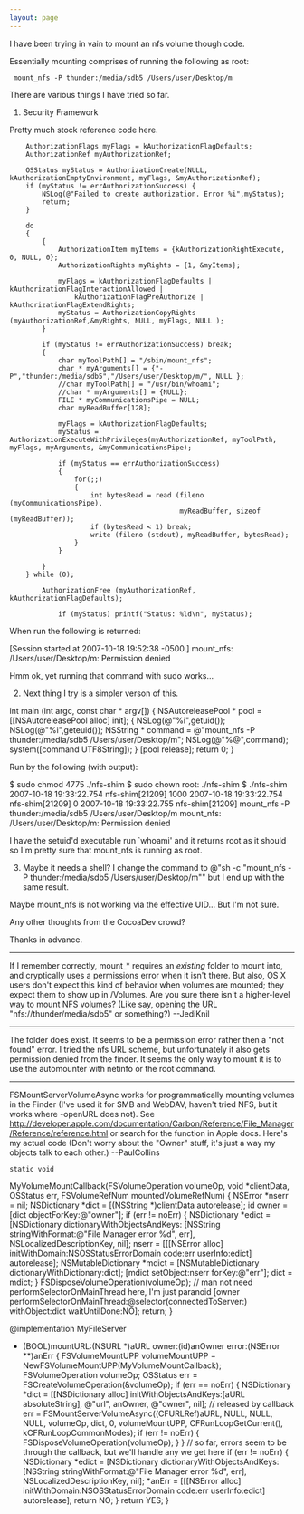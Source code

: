 ```yaml
---
layout: page
---
```


I have been trying in vain to mount an nfs volume though code. 

Essentially mounting comprises of running the following as root:

     mount_nfs -P thunder:/media/sdb5 /Users/user/Desktop/m 

There are various things I have tried so far.

1) Security Framework

Pretty much stock reference code here.

    

		AuthorizationFlags myFlags = kAuthorizationFlagDefaults;
		AuthorizationRef myAuthorizationRef;
				
		OSStatus myStatus = AuthorizationCreate(NULL, kAuthorizationEmptyEnvironment, myFlags, &myAuthorizationRef);
		if (myStatus != errAuthorizationSuccess) {
			NSLog(@"Failed to create authorization. Error %i",myStatus);
			return;
		}
		
		do
		{
			{
				AuthorizationItem myItems = {kAuthorizationRightExecute, 0, NULL, 0};
				AuthorizationRights myRights = {1, &myItems};
			
				myFlags = kAuthorizationFlagDefaults | kAuthorizationFlagInteractionAllowed |
					kAuthorizationFlagPreAuthorize | kAuthorizationFlagExtendRights;
				myStatus = AuthorizationCopyRights (myAuthorizationRef,&myRights, NULL, myFlags, NULL );
			}
			
			if (myStatus != errAuthorizationSuccess) break;
			{
				char myToolPath[] = "/sbin/mount_nfs";
				char * myArguments[] = {"-P","thunder:/media/sdb5","/Users/user/Desktop/m/", NULL };
				//char myToolPath[] = "/usr/bin/whoami";
				//char * myArguments[] = {NULL};
				FILE * myCommunicationsPipe = NULL;
				char myReadBuffer[128];
				
				myFlags = kAuthorizationFlagDefaults;
				myStatus = AuthorizationExecuteWithPrivileges(myAuthorizationRef, myToolPath, myFlags, myArguments, &myCommunicationsPipe);
				
				if (myStatus == errAuthorizationSuccess)
				{
					for(;;)
					{
						int bytesRead = read (fileno (myCommunicationsPipe),
											  myReadBuffer, sizeof (myReadBuffer));
						if (bytesRead < 1) break;
						write (fileno (stdout), myReadBuffer, bytesRead);
					}
				}
				
			}
		} while (0);
			
			AuthorizationFree (myAuthorizationRef, kAuthorizationFlagDefaults);
				
				if (myStatus) printf("Status: %ld\n", myStatus);


When run the following is returned:

[Session started at 2007-10-18 19:52:38 -0500.]
mount_nfs: /Users/user/Desktop/m: Permission denied

Hmm ok, yet running that command with sudo works...

2) Next thing I try is a simpler verson of this.

    
int main (int argc, const char * argv[])
{
    NSAutoreleasePool * pool = [[NSAutoreleasePool alloc] init];
	{
		NSLog(@"%i",getuid());
		NSLog(@"%i",geteuid());
		NSString * command = @"mount_nfs -P thunder:/media/sdb5 /Users/user/Desktop/m";
		NSLog(@"%@",command);
		system([command UTF8String]);
	}
    [pool release];
    return 0;
}


Run by the following (with output):
    
$ sudo chmod 4775 ./nfs-shim 
$ sudo chown root: ./nfs-shim
$ ./nfs-shim
2007-10-18 19:33:22.754 nfs-shim[21209] 1000
2007-10-18 19:33:22.754 nfs-shim[21209] 0
2007-10-18 19:33:22.755 nfs-shim[21209] mount_nfs -P thunder:/media/sdb5 /Users/user/Desktop/m
mount_nfs: /Users/user/Desktop/m: Permission denied


I have the setuid'd executable run `whoami' and it returns root as it should so I'm pretty sure that mount_nfs is running as root.

3) Maybe it needs a shell? I change the command to @"sh -c \"mount_nfs -P thunder:/media/sdb5 /Users/user/Desktop/m\"" but I end up with the same result.

Maybe mount_nfs is not working via the effective UID... But I'm not sure.

Any other thoughts from the CocoaDev crowd?

Thanks in advance.

----
If I remember correctly, mount_* requires an *existing* folder to mount into, and cryptically uses a permissions error when it isn't there. But also, OS X users don't expect this kind of behavior when volumes are mounted; they expect them to show up in /Volumes. Are you sure there isn't a higher-level way to mount NFS volumes? (Like say, opening the URL "nfs://thunder/media/sdb5" or something?) --JediKnil

----

The folder does exist. It seems to be a permission error rather then a "not found" error. I tried the nfs URL scheme, but unfortunately it also gets permission denied from the finder. It seems the only way to mount it is to use the automounter with netinfo or the root command.

----

FSMountServerVolumeAsync works for programmatically mounting volumes in the Finder (I've used it for SMB and WebDAV, haven't tried NFS, but it works where -openURL does not). See http://developer.apple.com/documentation/Carbon/Reference/File_Manager/Reference/reference.html or search for the function in Apple docs. Here's my actual code (Don't worry about the "Owner" stuff, it's just a way my objects talk to each other.) --PaulCollins

    static void
MyVolumeMountCallback(FSVolumeOperation volumeOp, void *clientData, OSStatus err, FSVolumeRefNum mountedVolumeRefNum)
{
	NSError *nserr = nil;
	NSDictionary *dict = [(NSString *)clientData autorelease];
	id owner = [dict objectForKey:@"owner"];
	if (err != noErr) {
		NSDictionary *edict = [NSDictionary dictionaryWithObjectsAndKeys: [NSString stringWithFormat:@"File Manager error %d", err], NSLocalizedDescriptionKey, nil];
		nserr = [[[NSError alloc] initWithDomain:NSOSStatusErrorDomain code:err userInfo:edict] autorelease];
		NSMutableDictionary *mdict = [NSMutableDictionary dictionaryWithDictionary:dict];
		[mdict setObject:nserr forKey:@"err"];
		dict = mdict;
	}
    FSDisposeVolumeOperation(volumeOp);
       // man not need performSelectorOnMainThread here, I'm just paranoid
	[owner performSelectorOnMainThread:@selector(connectedToServer:) withObject:dict waitUntilDone:NO];
    return;
}

@implementation MyFileServer

+ (BOOL)mountURL:(NSURL *)aURL owner:(id)anOwner error:(NSError **)anErr {
	FSVolumeMountUPP volumeMountUPP = NewFSVolumeMountUPP(MyVolumeMountCallback);
	FSVolumeOperation volumeOp;
	OSStatus err = FSCreateVolumeOperation(&volumeOp);
	if (err == noErr) {
		NSDictionary *dict = [[NSDictionary alloc] initWithObjectsAndKeys:[aURL absoluteString], @"url", anOwner, @"owner", nil]; // released by callback
		err = FSMountServerVolumeAsync((CFURLRef)aURL, NULL, NULL, NULL, volumeOp, dict, 0, volumeMountUPP, CFRunLoopGetCurrent(), kCFRunLoopCommonModes);
		if (err != noErr) {
            FSDisposeVolumeOperation(volumeOp);
        }
	}
	// so far, errors seem to be through the callback, but we'll handle any we get here
	if (err != noErr) {
		NSDictionary *edict = [NSDictionary dictionaryWithObjectsAndKeys: [NSString stringWithFormat:@"File Manager error %d", err], NSLocalizedDescriptionKey, nil];
		*anErr = [[[NSError alloc] initWithDomain:NSOSStatusErrorDomain code:err userInfo:edict] autorelease];
		return NO;
	}
	return YES;
}
